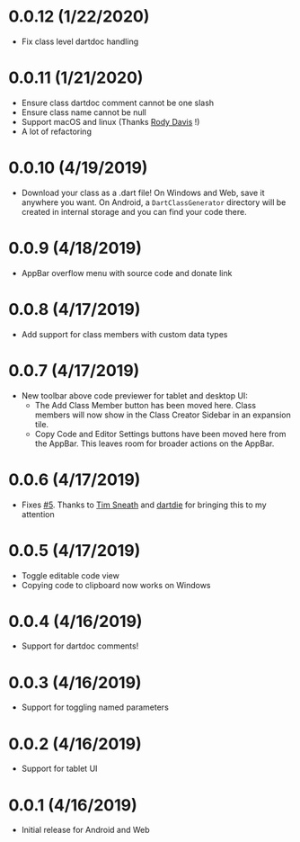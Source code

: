 # 0.0.12 (1/22/2020)
- Fix class level dartdoc handling


# 0.0.11 (1/21/2020)
- Ensure class dartdoc comment cannot be one slash
- Ensure class name cannot be null
- Support macOS and linux (Thanks [Rody Davis](https://github.com/RodyDavis) !)
- A lot of refactoring

# 0.0.10 (4/19/2019)
- Download your class as a .dart file! On Windows and Web, save it anywhere you want. On Android, a `DartClassGenerator` directory will be created in internal storage and you can find your code there.

# 0.0.9 (4/18/2019)
- AppBar overflow menu with source code and donate link

# 0.0.8 (4/17/2019)
- Add support for class members with custom data types

# 0.0.7 (4/17/2019)
- New toolbar above code previewer for tablet and desktop UI:
  - The Add Class Member button has been moved here. Class members will now show in the Class Creator Sidebar in an expansion tile.
  - Copy Code and Editor Settings buttons have been moved here from the AppBar. This leaves room for broader actions on the AppBar.

# 0.0.6 (4/17/2019)
- Fixes [#5](https://github.com/GroovinChip/dart_class_generator/issues/5). Thanks to [Tim Sneath](https://twitter.com/timsneath?s=20) and [dartdie](https://github.com/darthdie) for bringing this to my attention

# 0.0.5 (4/17/2019)
- Toggle editable code view
- Copying code to clipboard now works on Windows

# 0.0.4 (4/16/2019)
- Support for dartdoc comments!

# 0.0.3 (4/16/2019)
- Support for toggling named parameters

# 0.0.2 (4/16/2019)
- Support for tablet UI

# 0.0.1 (4/16/2019)
- Initial release for Android and Web
